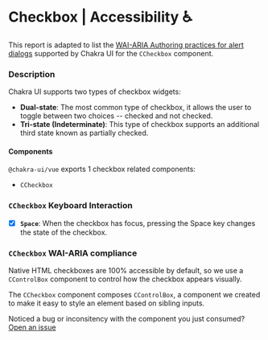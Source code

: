 # Checkbox | Accessibility ♿️

This report is adapted to list the [WAI-ARIA Authoring practices for alert dialogs](https://www.w3.org/TR/wai-aria-practices-1.2/#checkbox) supported by Chakra UI for the `CCheckbox` component.

### Description
Chakra UI supports two types of checkbox widgets:
- **Dual-state**: The most common type of checkbox, it allows the user to toggle between two choices -- checked and not checked.
- **Tri-state (Indeterminate)**: This type of checkbox supports an additional third state known as partially checked.

#### Components
`@chakra-ui/vue` exports 1 checkbox related components:
- `CCheckbox`

### `CCheckbox` Keyboard Interaction
- [x] **`Space`**: When the checkbox has focus, pressing the Space key changes the state of the checkbox.


### `CCheckbox` WAI-ARIA compliance
Native HTML checkboxes are 100% accessible by default, so we use a `CControlBox` component to control how the checkbox appears visually.

The `CCheckbox` component composes `CControlBox`, a component we created to make it easy to style an element based on sibling inputs.


Noticed a bug or inconsitency with the component you just consumed? [Open an issue](https://github.com/chakra-ui/chakra-ui-vue/issues/new/choose)